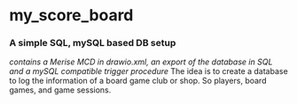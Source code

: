 # my_score_board
### A simple SQL, mySQL based DB setup
*contains a Merise MCD in drawio.xml, an export of the database in SQL and a mySQL compatible trigger procedure*
The idea is to create a database to log the information of a board game club or shop. So players, board games, and game sessions.
